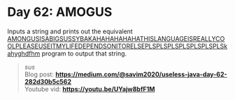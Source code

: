 # Day 62: AMOGUS
Inputs a string and prints out the equivalent [AMONGUSISABIGSUSSYBAKAHAHAHAHAHATHISLANGUAGEISREALLYCOOLPLEASEUSEITMYLIFEDEPENDSONITORELSEPLSPLSPLSPLSPLSPLSPLSkahyghdfhm](https://esolangs.org/wiki/AMONGUSISABIGSUSSYBAKAHAHAHAHAHATHISLANGUAGEISREALLYCOOLPLEASEUSEITMYLIFEDEPENDSONITORELSEPLSPLSPLSPLSPLSPLSPLSkahyghdfhm) program to output that string.  
>*sus*  
Blog post: **<https://medium.com/@savim2020/useless-java-day-62-282d30b5c562>**  
Youtube vid: **<https://youtu.be/UYajw8bfF1M>**